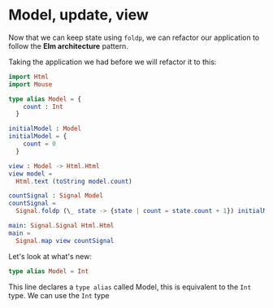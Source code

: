 # Model, update, view

Now that we can keep state using `foldp`, we can refactor our application to follow the __Elm architecture__ pattern.

Taking the application we had before we will refactor it to this:

```elm
import Html
import Mouse

type alias Model = {
    count : Int
  }

initialModel : Model
initialModel = {
    count = 0
  }

view : Model -> Html.Html
view model =
  Html.text (toString model.count)

countSignal : Signal Model
countSignal =
  Signal.foldp (\_ state -> {state | count = state.count + 1}) initialModel Mouse.clicks

main: Signal.Signal Html.Html
main =
  Signal.map view countSignal

```

Let's look at what's new:

```elm
type alias Model = Int
```

This line declares a `type alias` called Model, this is equivalent to the `Int` type. We can use the `Int` type 